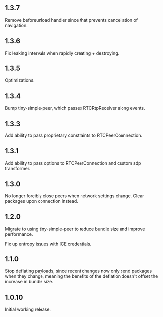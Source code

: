 1.3.7
-----

Remove beforeunload handler since that prevents cancellation of navigation.

1.3.6
-----

Fix leaking intervals when rapidly creating + destroying.

1.3.5
-----

Optimizations.

1.3.4
-----

Bump tiny-simple-peer, which passes RTCRtpReceiver along events.

1.3.3
-----

Add ability to pass proprietary constraints to RTCPeerConnnection.

1.3.1
-----

Add ability to pass options to RTCPeerConnection and custom sdp transformer.

1.3.0
-----

No longer forcibly close peers when network settings change. Clear packages
upon connection instead.

1.2.0
-----

Migrate to using tiny-simple-peer to reduce bundle size and improve performance.

Fix up entropy issues with ICE credentials.

1.1.0
-----

Stop deflating payloads, since recent changes now only send packages when they
change, meaning the benefits of the deflation doesn't offset the increase in
bundle size.


1.0.10
-----

Initial working release.
